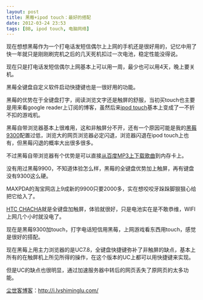 ```yaml
---
layout: post
title: 黑莓+ipod touch：最好的搭配
date: 2012-03-24 23:53
tags: [BB, ipod touch, 电脑网络]
---
```

现在想想黑莓作为一个打电话发短信偶尔上上网的手机还是很好用的，记忆中用了快一年就只是刚刚刷完机之后的几天死机扣过一次电池，稳定性能没得说。

现在只是打电话发短信偶尔上网基本上可以用一周，最少也可以用4天，晚上要关机。

黑莓全键盘自定义软件启动快捷键也是一很好用的功能。

黑莓的优势在于全键盘打字，阅读浏览文字还是触屏的舒服，当初买touch也主要是用来看google reader上订阅的博客，虽然后来<a href="http://i.lvshiminglu.com/tag/ipod-touch" target="_blank">ipod touch</a>基本上变成了一不折不扣的游戏机。

黑莓自带浏览器基本上很难用，这和非触屏分不开，还有一个原因可能是我的<a href="http://i.lvshiminglu.com/tag/%e9%bb%91%e8%8e%939300" target="_blank">黑莓9300</a>配置过低，浏览大的网页浏览器必定闪退，浏览器闪退在ipod touch上也有，但黑莓闪退的概率大出很多很多。

不过黑莓自带浏览器有个优势是可以直接<a href="http://i.lvshiminglu.com/blog/788.html" target="_blank">从百度MP3上下载歌曲</a>到内存卡上。

没有用过黑莓9900，不知道体验怎么样，黑莓的全键盘优势加上触屏，再有键盘没有9300这么硬。

MAXPDA的淘宝网店上9成新的9900只要2000多，实在想咬咬牙跺跺脚狠狠心给把它给入了。

<a href="http://i.lvshiminglu.com/tag/htc-chacha" target="_blank">HTC CHACHA</a>就是全键盘加触屏，体验就很好，只是电池实在是不敢恭维，WIFI上网几个小时就没电了。

现在是黑莓9300加touch，打字电话短信用黑莓，上网游戏看东西用touch，感觉是很好的搭配。

现在黑莓上用主力浏览器的是UC7.8，全键盘快捷键弥补了非触屏的缺点，基本上所有的在触屏机上所见所得的操作，在这个版本的UC上都可以用快捷键来实现。

但是UC的缺点也很明显，通过加速服务器中转后的网页丢失了原网页的太多功能。

<a href="http://i.lvshiminglu.com/">尘世客博客</a>：<a href="http://i.lvshiminglu.com/">http://i.lvshiminglu.com/</a>

